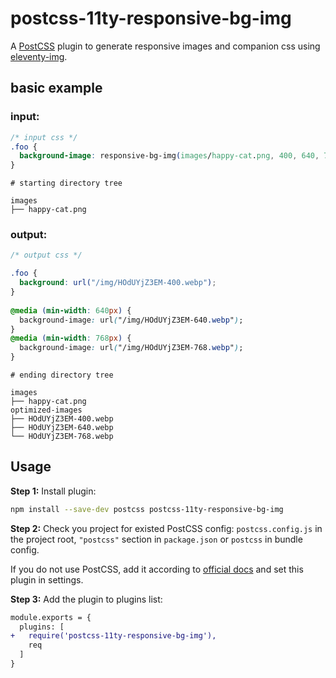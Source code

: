 # postcss-11ty-responsive-bg-img

A [PostCSS] plugin to generate responsive images and companion css using [eleventy-img].

[PostCSS]: https://github.com/postcss/postcss
[eleventy-img]: https://github.com/11ty/eleventy-img

## basic example

### input:

```css
/* input css */
.foo {
  background-image: responsive-bg-img(images/happy-cat.png, 400, 640, 768)
}
```

```
# starting directory tree

images
├── happy-cat.png
```

### output:

```css
/* output css */

.foo {
  background: url("/img/HOdUYjZ3EM-400.webp");
}
  
@media (min-width: 640px) {
  background-image: url("/img/HOdUYjZ3EM-640.webp");
}
@media (min-width: 768px) {
  background-image: url("/img/HOdUYjZ3EM-768.webp");
}
```

```
# ending directory tree

images
├── happy-cat.png
optimized-images
├── HOdUYjZ3EM-400.webp
├── HOdUYjZ3EM-640.webp
└── HOdUYjZ3EM-768.webp
```

## Usage

**Step 1:** Install plugin:

```sh
npm install --save-dev postcss postcss-11ty-responsive-bg-img
```

**Step 2:** Check you project for existed PostCSS config: `postcss.config.js`
in the project root, `"postcss"` section in `package.json`
or `postcss` in bundle config.

If you do not use PostCSS, add it according to [official docs]
and set this plugin in settings.

**Step 3:** Add the plugin to plugins list:

```diff
module.exports = {
  plugins: [
+   require('postcss-11ty-responsive-bg-img'),
    req
  ]
}
```

[official docs]: https://github.com/postcss/postcss#usage
